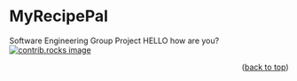 # MyRecipePal
Software Engineering Group Project
HELLO
how are you?
<a href="https://github.com/skourde/MyRecipePal/graphs/contributors">
  <img src="https://contrib.rocks/image?repo=othneildrew/Best-README-Template" alt="contrib.rocks image" />
</a>

<p align="right">(<a href="#readme-top">back to top</a>)</p>

